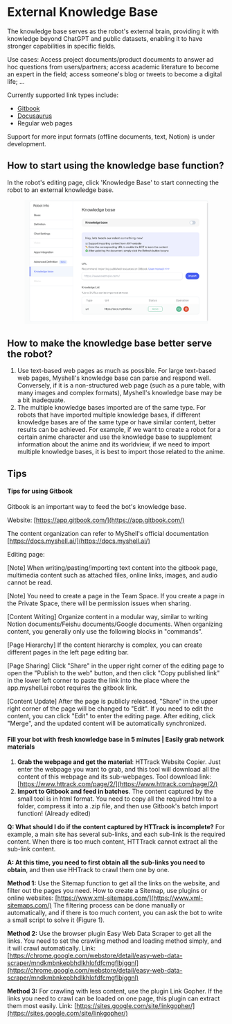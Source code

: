 # External Knowledge Base

The knowledge base serves as the robot's external brain, providing it with knowledge beyond ChatGPT and public datasets, enabling it to have stronger capabilities in specific fields.

Use cases: Access project documents/product documents to answer ad hoc questions from users/partners; access academic literature to become an expert in the field; access someone's blog or tweets to become a digital life; ...

Currently supported link types include:

* [Gitbook](https://www.gitbook.com/)
* [Docusaurus](https://docusaurus.io/)
* Regular web pages

Support for more input formats (offline documents, text, Notion) is under development.

## How to start using the knowledge base function?

In the robot's editing page, click 'Knowledge Base' to start connecting the robot to an external knowledge base.

<figure><img src="../../.gitbook/assets/image (6).png" alt=""><figcaption></figcaption></figure>

## How to make the knowledge base better serve the robot?

1. Use text-based web pages as much as possible. For large text-based web pages, Myshell's knowledge base can parse and respond well. Conversely, if it is a non-structured web page (such as a pure table, with many images and complex formats), Myshell's knowledge base may be a bit inadequate.
2. The multiple knowledge bases imported are of the same type. For robots that have imported multiple knowledge bases, if different knowledge bases are of the same type or have similar content, better results can be achieved. For example, if we want to create a robot for a certain anime character and use the knowledge base to supplement information about the anime and its worldview, if we need to import multiple knowledge bases, it is best to import those related to the anime.

## Tips

#### Tips for using Gitbook

Gitbook is an important way to feed the bot's knowledge base.

Website: [https://app.gitbook.com/](https://app.gitbook.com/)

The content organization can refer to MyShell's official documentation [https://docs.myshell.ai/](https://docs.myshell.ai/)

Editing page:

\[Note] When writing/pasting/importing text content into the gitbook page, multimedia content such as attached files, online links, images, and audio cannot be read.

\[Note] You need to create a page in the Team Space. If you create a page in the Private Space, there will be permission issues when sharing.

\[Content Writing] Organize content in a modular way, similar to writing Notion documents/Feishu documents/Google documents. When organizing content, you generally only use the following blocks in "commands".

\[Page Hierarchy] If the content hierarchy is complex, you can create different pages in the left page editing bar.

\[Page Sharing] Click "Share" in the upper right corner of the editing page to open the "Publish to the web" button, and then click "Copy published link" in the lower left corner to paste the link into the place where the app.myshell.ai robot requires the gitbook link.

\[Content Update] After the page is publicly released, "Share" in the upper right corner of the page will be changed to "Edit". If you need to edit the content, you can click "Edit" to enter the editing page. After editing, click "Merge", and the updated content will be automatically synchronized.

#### Fill your bot with fresh knowledge base in 5 minutes | Easily grab network materials

1. **Grab the webpage and get the material**: HTTrack Website Copier. Just enter the webpage you want to grab, and this tool will download all the content of this webpage and its sub-webpages. Tool download link: [https://www.httrack.com/page/2/](https://www.httrack.com/page/2/)
2. **Import to Gitbook and feed in batches**. The content captured by the small tool is in html format. You need to copy all the required html to a folder, compress it into a .zip file, and then use Gitbook's batch import function! (Already edited)

**Q: What should I do if the content captured by HTTrack is incomplete?** For example, a main site has several sub-links, and each sub-link is the required content. When there is too much content, HTTTrack cannot extract all the sub-link content.

**A: At this time, you need to first obtain all the sub-links you need to obtain**, and then use HHTrack to crawl them one by one.

**Method 1:** Use the Sitemap function to get all the links on the website, and filter out the pages you need. How to create a Sitemap, use plugins or online websites: [https://www.xml-sitemaps.com/](https://www.xml-sitemaps.com/) The filtering process can be done manually or automatically, and if there is too much content, you can ask the bot to write a small script to solve it (Figure 1).

**Method 2:** Use the browser plugin Easy Web Data Scraper to get all the links. You need to set the crawling method and loading method simply, and it will crawl automatically. Link: [https://chrome.google.com/webstore/detail/easy-web-data-scraper/mndkmbnkepbhdlkhlofdfcmgflbjggnl](https://chrome.google.com/webstore/detail/easy-web-data-scraper/mndkmbnkepbhdlkhlofdfcmgflbjggnl)

**Method 3:** For crawling with less content, use the plugin Link Gopher. If the links you need to crawl can be loaded on one page, this plugin can extract them most easily. Link: [https://sites.google.com/site/linkgopher/](https://sites.google.com/site/linkgopher/)

